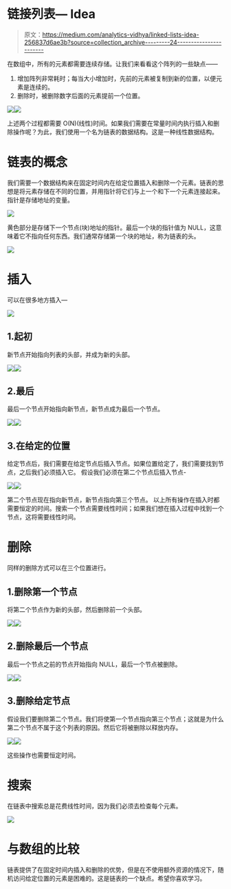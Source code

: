 # 链接列表— Idea

> 原文：<https://medium.com/analytics-vidhya/linked-lists-idea-256837d6ae3b?source=collection_archive---------24----------------------->

在数组中，所有的元素都需要连续存储。让我们来看看这个阵列的一些缺点——

1.  增加阵列非常耗时；每当大小增加时，先前的元素被复制到新的位置，以便元素是连续的。
2.  删除时，被删除数字后面的元素提前一个位置。

![](img/2de0434eab93b38a1ad2776af4e1a19a.png)![](img/2e714bc4b533b25418ebdf6dbcef46d3.png)

上述两个过程都需要 O(N)(线性)时间。如果我们需要在常量时间内执行插入和删除操作呢？为此，我们使用一个名为链表的数据结构。这是一种线性数据结构。

# 链表的概念

我们需要一个数据结构来在固定时间内在给定位置插入和删除一个元素。链表的思想是将元素存储在不同的位置，并用指针将它们与上一个和下一个元素连接起来。指针是存储地址的变量。

![](img/df94d4c08581df3e72d1f120a8555344.png)

黄色部分是存储下一个节点(块)地址的指针。最后一个块的指针值为 NULL，这意味着它不指向任何东西。我们通常存储第一个块的地址，称为链表的头。

![](img/2adb0a5f5f32000fc2f90269d9ada49f.png)

# 插入

可以在很多地方插入—

![](img/ce0614e5a26293166dd773fe3a7d5f36.png)

## 1.起初

新节点开始指向列表的头部，并成为新的头部。

![](img/78e21175d49b1fb605a9ab423ffd7658.png)![](img/58f9d1411b548deaa4b2d548a2d195b5.png)

## 2.最后

最后一个节点开始指向新节点，新节点成为最后一个节点。

![](img/69be2a070477f22769c410332b2f1808.png)![](img/1623674cf9b6e7111413376455ac5439.png)

## 3.在给定的位置

给定节点后，我们需要在给定节点后插入节点。如果位置给定了，我们需要找到节点，之后我们必须插入它。
假设我们必须在第二个节点后插入节点-

![](img/f049aace6e44041dc523fbe001a2f18a.png)![](img/3b306f549b180e6ad9ee79ff880089ba.png)

第二个节点现在指向新节点，新节点指向第三个节点。
以上所有操作在插入时都需要恒定的时间。搜索一个节点需要线性时间；如果我们想在插入过程中找到一个节点，这将需要线性时间。

# 删除

同样的删除方式可以在三个位置进行。

## 1.删除第一个节点

将第二个节点作为新的头部，然后删除前一个头部。

![](img/20148944a674c0d1d6caa0063a2d8326.png)![](img/652ee0725bcc8967923c15c4d0139659.png)

## 2.删除最后一个节点

最后一个节点之前的节点开始指向 NULL，最后一个节点被删除。

![](img/7da627dfea685468a293aee3d6d04b51.png)![](img/8aa21b9d6e3e10adc8257ba802d502f5.png)

## 3.删除给定节点

假设我们要删除第二个节点。我们将使第一个节点指向第三个节点；这就是为什么第二个节点不属于这个列表的原因。然后它将被删除以释放内存。

![](img/90adcc583521d25dfbd0438507063072.png)![](img/cdc390e00f9e6fb966265e05c97f365e.png)

这些操作也需要恒定时间。

# 搜索

在链表中搜索总是花费线性时间，因为我们必须去检查每个元素。

![](img/59dad73c458189ec74f07dc110ecaa84.png)

# 与数组的比较

链表提供了在固定时间内插入和删除的优势，但是在不使用额外资源的情况下，随机访问给定位置的元素是困难的。这是链表的一个缺点。希望你喜欢学习。